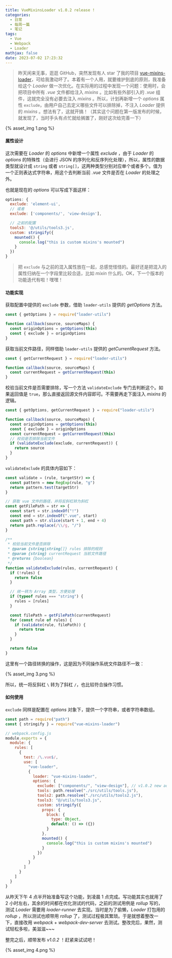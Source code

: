 ```yaml
---
title: VueMixinsLoader v1.0.2 release !
categories:
  - 日常
  - 每周一篇
  - 笔记
tags:
  - Vue
  - Webpack
  - Loader
mathjax: false
date: 2023-07-02 17:23:32
---
```


> 昨天闲来无事，逛逛 GitHub，突然发现有人 star 了我的项目 [vue-mixins-loader](https://github.com/showlotus/vue-mixins-loader)，可给我激动坏了。本着有一个人用，就要维护到底的原则，我准备给这个 _Loader_ 做一次优化。在实际用的过程中发现一个问题：使用时，会把项目中所有 _.vue_ 文件都给注入 _mixins_ 。比如有些外部引入的 _.vue_ 组件，这就完全没有必要去注入 _mixins_ 。所以，计划再新增一个 _options_ 属性 `exclude`，由用户自己去定义哪些文件可以排除掉，不注入 _Loader_ 提供的 _mixins_ 。想法有了，这就开搞！（其实这个问题在第一版发布的时候，就发现了，当时手头有点忙就给搁置了，刚好这次给完善一下）

{% asset_img 1.png %}

#### 属性设计

这次需要在 _Loader_ 的 _options_ 中新增一个属性 _exclude_ ，由于 _Loader_ 的 _options_ 的特殊性（会进行 JSON 的序列化和反序列化处理），所以，属性的数据类型就设计成 `string` 或者 `string[]`，这两种类型分别对应单个或者多个。值为一个正则表达式字符串，用这个去判断当前 _.vue_ 文件是否在 _Loader_ 的处理之外。

也就是现在的 _options_ 可以写成下面这样：

```js
options: {
  exclude: 'element-ui',
  // 或者
  exclude: ['components/', 'view-design'],

  // 之前的配置
  tools3: '@/utils/tools3.js',
  custom: stringify({
    mounted() {
      console.log("this is custom mixins's mounted")
    }
  })
}
```

> 把 `exclude` 与之前的混入属性放在一起，总感觉怪怪的。最好还是把混入的属性归纳在一个字段里比较合适，比如 _mixin_ 什么的。OK，下一个版本的功能迭代有啦！嘿嘿！

#### 功能实现

获取配置中提供的 `exclude` 参数，借助 `loader-utils` 提供的 _getOptions_ 方法。

```js
const { getOptions } = require("loader-utils")

function callback(source, sourceMaps) {
  const originOptions = getOptions(this)
  const { exclude } = originOptions
}
```

获取当前文件路径，同样借助 `loader-utils` 提供的 _getCurrentRequest_ 方法。

```js
const { getCurrentRequest } = require("loader-utils")

function callback(source, sourceMaps) {
  const currentRequest = getCurrentRequest(this)
}
```

校验当前文件是否需要排除，写一个方法 `validateExclude` 专门去判断这个。如果返回值是 `true`，那么直接返回源文件内容即可。不需要再走下面注入 _mixins_ 的逻辑。

```js
const { getOptions, getCurrentRequest } = require("loader-utils")

function callback(source, sourceMaps) {
  const originOptions = getOptions(this)
  const { exclude } = originOptions
  const currentRequest = getCurrentRequest(this)
  // 校验是否排除当前文件
  if (validateExclude(exclude, currentRequest)) {
    return source
  }
}
```

`validateExclude` 的具体内容如下：

```js
const validate = (rule, targetStr) => {
  const pattern = new RegExp(rule, "g")
  return pattern.test(targetStr)
}

// 获取 vue 文件的路径，并将反斜杠转为斜杠
const getFilePath = str => {
  const start = str.indexOf("!")
  const end = str.indexOf(".vue", start)
  const path = str.slice(start + 1, end + 4)
  return path.replace(/\\/g, "/")
}

/**
 * 校验当前文件是否排除
 * @param {string|string[]} rules 排除的规则
 * @param {string} currentRequest 当前文件路径
 * @returns {boolean}
 */
function validateExclude(rules, currentRequest) {
  if (!rules) {
    return false
  }

  // 统一转为 Array 类型，方便处理
  if (typeof rules === "string") {
    rules = [rules]
  }

  const filePath = getFilePath(currentRequest)
  for (const rule of rules) {
    if (validate(rule, filePath)) {
      return true
    }
  }

  return false
}
```

这里有一个路径转换的操作，这是因为不同操作系统文件路径不一致：

{% asset_img 3.png %}

所以，统一将反斜杠 `\` 转为了斜杠 `/`，也比较符合操作习惯。

#### 如何使用

`exclude` 同样是配置在 _options_ 对象下，提供一个字符串，或者字符串数组。

```js
const path = require("path")
const { stringify } = require("vue-mixins-loader")

// webpack.config.js
module.exports = {
  module: {
    rules: [
      {
        test: /\.vue$/,
        use: [
          "vue-loader",
          {
            loader: "vue-mixins-loader",
            options: {
              exclude: ["components/", "view-design"], // v1.0.2 new add
              tools: path.resolve("./src/utils/tools.js"),
              tools2: path.resolve("./src/utils/tools2.js"),
              tools3: "@/utils/tools3.js",
              custom: stringify({
                props: {
                  block: {
                    type: Object,
                    default: () => ({})
                  }
                },
                mounted() {
                  console.log("this is custom mixins's mounted")
                }
              })
            }
          }
        ]
      }
    ]
  }
}
```

从昨天下午 4 点半开始准备写这个功能，到凌晨 1 点完成。写功能其实也就用了 2 小时左右，其余的时间都在优化测试的代码，之前的测试用例是 _rollup_ 写的，测试 _Loader_ 需要用 _loader-runner_ 去实现。当时是为了偷懒，_Loader_ 打包用的 _rollup_ ，所以测试也顺带用 _rollup_ 了，测试过程极其繁琐。于是就想着整改一下，直接改用 _webpack_ + _webpack-dev-server_ 去测试。整改完后，果然，测试轻松多啦，美滋滋~~~

整完之后，顺带发布 _v1.0.2_ ！赶紧来试试吧！

{% asset_img 4.png %}
